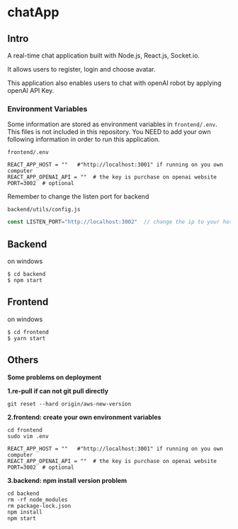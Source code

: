 # chatApp

## Intro

A real-time chat application built with Node.js, React.js, Socket.io. 

It allows users to register, login and choose avatar.

This application also enables users to chat with openAI robot by applying openAI API Key.



### Environment Variables

Some information are stored as environment variables in `frontend/.env`. This files is not included in this repository. You NEED to add your own following information in order to run this application. 

`frontend/.env`

```.env
REACT_APP_HOST = ""   #"http://localhost:3001" if running on you own computer
REACT_APP_OPENAI_API = ""  # the key is purchase on openai website
PORT=3002  # optional
```



Remember to change the listen port for backend 

`backend/utils/config.js`

```js
const LISTEN_PORT="http://localhost:3002"  // change the ip to your host
```






## Backend

on windows

```terminal
$ cd backend
$ npm start
```



## Frontend

on windows

```terminal
$ cd frontend
$ yarn start
```





## Others

**Some problems on deployment**

**1.re-pull if can not git pull directly**

```shell
git reset --hard origin/aws-new-version
```



**2.frontend: create your own environment variables** 

```shell
cd frontend
sudo vim .env
```

```.env
REACT_APP_HOST = ""   #"http://localhost:3001" if running on you own computer
REACT_APP_OPENAI_API = ""  # the key is purchase on openai website
PORT=3002  # optional
```



**3.backend: npm install version problem**

```shell
cd backend
rm -rf node_modules
rm package-lock.json
npm install
npm start
```




